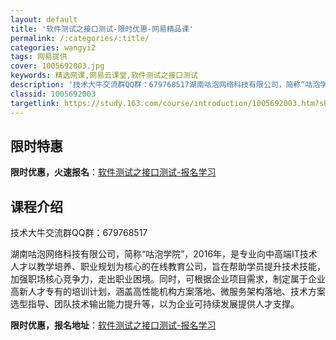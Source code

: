 ```yaml
---
layout: default
title: '软件测试之接口测试-限时优惠-网易精品课'
permalink: /:categories/:title/
categories: wangyi2
tags: 网易提供
cover: 1005692003.jpg
keywords: 精选网课,网易云课堂,软件测试之接口测试
description: '技术大牛交流群QQ群：679768517湖南咕泡网络科技有限公司，简称“咕泡学院”，2016年，是专业向中高端IT技术人'
classid: 1005692003
targetlink: https://study.163.com/course/introduction/1005692003.htm?share=1&shareId=1025206652&utm_campaign=share&utm_medium=iphoneShare&utm_source=&utm_u=1025206652
---
```


## 限时特惠

**限时优惠，火速报名**：[软件测试之接口测试-报名学习](https://study.163.com/course/introduction/1005692003.htm?share=1&shareId=1025206652&utm_campaign=share&utm_medium=iphoneShare&utm_source=&utm_u=1025206652)

## 课程介绍

技术大牛交流群QQ群：679768517

湖南咕泡网络科技有限公司，简称“咕泡学院”，2016年，是专业向中高端IT技术人才以教学培养、职业规划为核心的在线教育公司，旨在帮助学员提升技术技能，加强职场核心竞争力，走出职业困境。同时，可根据企业项目需求，制定属于企业高新人才专有的培训计划，涵盖高性能机构方案落地、微服务架构落地、技术方案选型指导、团队技术输出能力提升等，以为企业可持续发展提供人才支撑。

**限时优惠，报名地址**：[软件测试之接口测试-报名学习](https://study.163.com/course/introduction/1005692003.htm?share=1&shareId=1025206652&utm_campaign=share&utm_medium=iphoneShare&utm_source=&utm_u=1025206652)

